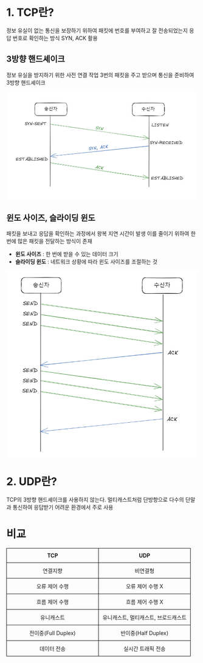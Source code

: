 # **1. TCP란?**

정보 유실이 없는 통신을 보장하기 위하여 패킷에 번호를 부여하고 잘 전송되었는지 응답 번호로 확인하는 방식
SYN, ACK 활용

## 3방향 핸드셰이크

정보 유실을 방지하기 위한 사전 연결 작업
3번의 패킷을 주고 받으며 통신을 준비하여 3방향 핸드셰이크

<img src="/assets/Pasted image 20231031123638.png">
   
   
## 윈도 사이즈, 슬라이딩 윈도

패킷을 보내고 응답을 확인하는 과정에서 왕복 지연 시간이 발생
이를 줄이기 위하여 한 번에 많은 패킷을 전달하는 방식이 존재

- **윈도 사이즈** : 한 번에 받을 수 있는 데이터 크기
- **슬라이딩 윈도** : 네트워크 상황에 따라 윈도 사이즈를 조절하는 것

<img src="/assets/Pasted image 20231031123720.png">

# **2. UDP란?**

TCP의 3방향 핸드셰이크를 사용하지 않는다.
멀티캐스트처럼 단방향으로 다수의 단말과 통신하여 응답받기 어려운 환경에서 주로 사용

# 비교

<table style="border-collapse: collapse; width: 100%;">
  <tr>
    <th style="padding: 10px; border: 1px solid black; text-align: center; width: 50%;">TCP</th>
    <th style="padding: 10px; border: 1px solid black; text-align: center; width: 50%;">UDP</th>
  </tr>
  <tr>
    <td style="padding: 10px; border: 1px solid black; text-align: center;">연결지향</td>
    <td style="padding: 10px; border: 1px solid black; text-align: center;">비연결형</td>
  </tr>
  <tr>
    <td style="padding: 10px; border: 1px solid black; text-align: center;">오류 제어 수행</td>
    <td style="padding: 10px; border: 1px solid black; text-align: center;">오류 제어 수행 X</td>
  </tr>
  <tr>
    <td style="padding: 10px; border: 1px solid black; text-align: center;">흐름 제어 수행</td>
    <td style="padding: 10px; border: 1px solid black; text-align: center;">흐름 제어 수행 X</td>
  </tr>
  <tr>
    <td style="padding: 10px; border: 1px solid black; text-align: center;">유니캐스트</td>
    <td style="padding: 10px; border: 1px solid black; text-align: center;">유니캐스트, 멀티캐스트, 브로드캐스트</td>
  </tr>
  <tr>
    <td style="padding: 10px; border: 1px solid black; text-align: center;">전이중(Full Duplex)</td>
    <td style="padding: 10px; border: 1px solid black; text-align: center;">반이중(Half Duplex)</td>
  </tr>
  <tr>
    <td style="padding: 10px; border: 1px solid black; text-align: center;">데이터 전송</td>
    <td style="padding: 10px; border: 1px solid black; text-align: center;">실시간 트래픽 전송</td>
  </tr>
</table>
